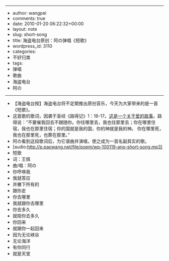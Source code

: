 - --
- author: wangpei
- comments: true
- date: 2010-01-20 06:22:32+00:00
- layout: note
- slug: short-song
- title: 海盗电台原创：阿の弹唱《短歌》
- wordpress_id: 3110
- categories:
- 不好归类
- tags:
- 弹唱
- 歌曲
- 海盗电台
- 阿の
- --
- 【海盗电台按】海盗电台将不定期推出原创音乐，今天为大家带来的是一首《短歌》。
- 这首歌的歌词，因袭于圣经《路得记》1：16-17。[这是一个关于爱的故事](http://www.tudou.com/home/diary_v1746524.html)。路得说：“不要催我回去不跟随你。你往哪里去，我也往那里去；你在哪里住宿，我也在那里住宿；你的国就是我的国，你的神就是我的神。 你在哪里死，我也在那里死，也葬在那里。”
- 阿の看到这段歌词后，为它谱曲并演唱，使之成为一首名副其实的歌。
- [audio:http://p.paowang.net/file/poem/wp-100119-ano-short-song.mp3]
- 短歌
- 词：王佩
- 曲/唱：阿の
- 你呼唤我
- 我就答应
- 并撇下所有的
- 跟你走
- 你去哪里
- 我就跟你去哪里
- 你去多久
- 就陪你去多久
- 你回来
- 就跟你一起回来
- 因为无论峡谷
- 无论海洋
- 有你同行
- 就是天堂
